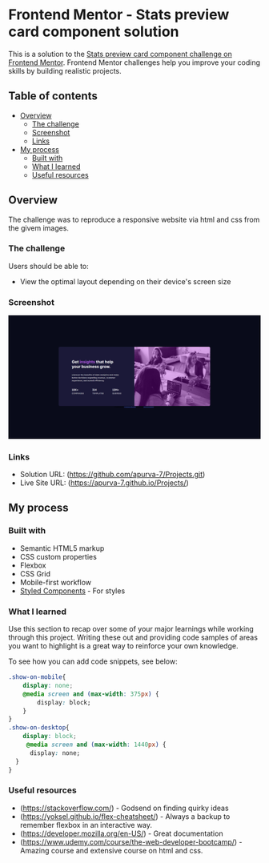 # Frontend Mentor - Stats preview card component solution

This is a solution to the [Stats preview card component challenge on Frontend Mentor](https://www.frontendmentor.io/challenges/stats-preview-card-component-8JqbgoU62). Frontend Mentor challenges help you improve your coding skills by building realistic projects. 

## Table of contents

- [Overview](#overview)
  - [The challenge](#the-challenge)
  - [Screenshot](#screenshot)
  - [Links](#links)
- [My process](#my-process)
  - [Built with](#built-with)
  - [What I learned](#what-i-learned)
  - [Useful resources](#useful-resources)

## Overview
The challenge was to reproduce a responsive website via html and css from the givem images.
### The challenge

Users should be able to:

- View the optimal layout depending on their device's screen size

### Screenshot

![](./images/website.jpg)
### Links

- Solution URL: (https://github.com/apurva-7/Projects.git)
- Live Site URL: (https://apurva-7.github.io/Projects/)

## My process

### Built with

- Semantic HTML5 markup
- CSS custom properties
- Flexbox
- CSS Grid
- Mobile-first workflow
- [Styled Components](https://styled-components.com/) - For styles
### What I learned

Use this section to recap over some of your major learnings while working through this project. Writing these out and providing code samples of areas you want to highlight is a great way to reinforce your own knowledge.

To see how you can add code snippets, see below:
```css
.show-on-mobile{
    display: none;
    @media screen and (max-width: 375px) {
        display: block;    
    }
}
.show-on-desktop{
    display: block;
     @media screen and (max-width: 1440px) {
      display: none;
  }
}
```
### Useful resources

- (https://stackoverflow.com/) - Godsend on finding quirky ideas
- (https://yoksel.github.io/flex-cheatsheet/) - Always a backup to remember flexbox in an interactive way.
- (https://developer.mozilla.org/en-US/) - Great documentation
- (https://www.udemy.com/course/the-web-developer-bootcamp/) - Amazing course and extensive course on html and css.
